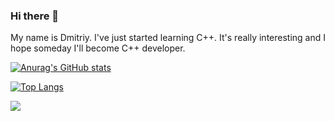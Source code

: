 ### Hi there 👋

My name is Dmitriy. I've just started learning C++. It's really interesting and I hope someday I'll become C++ developer.

[![Anurag's GitHub stats](https://github-readme-stats.vercel.app/api?username=posdima)](https://github.com/anuraghazra/github-readme-stats)

[![Top Langs](https://github-readme-stats.vercel.app/api/top-langs/?username=posdima&layout=compact)](https://github.com/anuraghazra/github-readme-stats)

![](https://komarev.com/ghpvc/?username=posdima)
